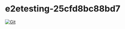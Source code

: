 # e2etesting-25cfd8bc88bd7

[![Git](https://app.soluble.cloud/api/v1/public/badges/5b47a606-70af-46f9-91ba-654ff84ea280.svg?orgId=451115019187)](https://app.soluble.cloud/repos/details/github.com/michaelneale/e2etesting-25cfd8bc88bd7?orgId=451115019187)  